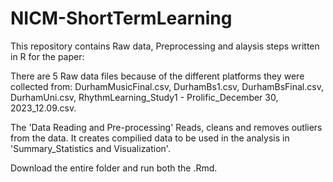 # NICM-ShortTermLearning
This repository contains Raw data, Preprocessing and alaysis steps written in R for the paper: 

There are 5 Raw data files because of the different platforms they were collected from: DurhamMusicFinal.csv, DurhamBs1.csv, DurhamBsFinal.csv, DurhamUni.csv, RhythmLearning_Study1 - Prolific_December 30, 2023_12.09.csv.

The 'Data Reading and Pre-processing' Reads, cleans and removes outliers from the data. It creates compilied data to be used in the analysis in 'Summary_Statistics and Visualization'. 

Download the entire folder and run both the .Rmd.
